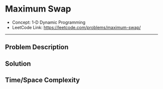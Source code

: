 # Maximum Swap

- Concept: 1-D Dynamic Programming
- LeetCode Link: https://leetcode.com/problems/maximum-swap/

---

## Problem Description

## Solution

## Time/Space Complexity

